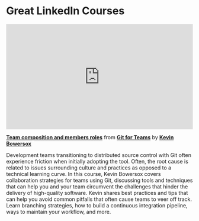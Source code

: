 <h1>Great LinkedIn Courses</h1>

<div style="position:relative;height:0;padding-bottom:56.25%"><iframe width="640" height="360" src="https://www.linkedin.com/learning/embed/git-for-teams/team-composition-and-members-roles?autoplay=false&claim=AQF1CxeaQ2f8rgAAAZOd12tKDrLAIj3iVWD-WEds1e7F5TYsjYe8X337wp4rvH3DsY50Iry0FcvWxQY4flkvIuOc0rJDdLSth4VJz33tYgcnQEsOjIKJLBbX5-Rny5CXWRy7Hyk-tfmgzbMoS75RudGVBKEDkvpYt1ttfOV-r-ROFZMUcuHIs8OjXYU8tBCk-eItTEwA0wNwneb63yrlwzq6ggGRctcmoaRoh9ic3Oio3sc8tECpBSEUYZPKDDagiy4y4uNbZ_jnMJcOFEZiM66ZJSoOE1JoskXlqfs1hOqXs7HisABzO57xk7wW5Z8WkWJ51PoYowYwMbOe26caU9Bpr_8ZCgk1-kP007KO-fYlFcV0W07gSMG531YhOZQsnqh6bEdiAP0NcQKsavqT9rkXX1dnhwHDb_rUYxEDWCOB10UkD2ETR86MGZMreNMBLYayPUh3Ym84Idl4zSYd48peAs4ACTCWkiJ-38T3prBxRCbC_g2OVSQEfFLaYTNr7wzRgRPv9xo6P9O2yFMpBMRuXaWH8O3z_jXFy_mXdrHvkqVNpsm_fUqCr28-dc4lGIpIJ98LhJ4s4A3IpxX78quG8X6l25a-arjiCtjITZqSszVZS_sDBxYqt2YVNwYZYJfQ7McoxMrxJZUWN_l0F2-UkuERYhCJJyXptbB4lkBuSrGrJbbKc2Pp9VnoNHJH87WJUXoMOprwcUPuXOgukL_QOcSm2P98NjDQHJcyDFs9ncIWKB8kYnjeS8p-BMKott9eR0Q35OGw8Uxs6q9MdqDfT0SXCnHwwM9JhSbRtB2ciwEdLYu_s6N9KuD_c2BttwlF2R1taXFZKsp881axlsuB-CXpwG4NiDkMrIxVwBiOIfnnzOl1DCFrvQs2gRf9YQyaLa5tqx62AEHPCAUpi3PFBEI_CJI6WpUJNnFiPonr3fAEy-ek6Eqg8JnGTuIr-Nw3pQmnnvw6PGw33ZQN8jqw5AbCKityQ8IuBFq8PSE-TfxaKSUk9fFHxdRHaUXQhJyZK1gH20UoG8nw3616eAldwGc8aj9iBfdm22tkMYk0DTTZNhDlSrawCRrcJtLyfXPng5Dq9HVxRLqqNFoQ51YQLfFClY55sSyvMmvKikUrDY3nkTyHJSFqPgNRo11nPMnXtMJsBzDoz8vkDwzIl_4TmWTLICv8DyoBIcx644aOWn6ljcWhf1ZgOBqOTPYfftzrM1GBYuxXDiQ" mozallowfullscreen="true" webkitallowfullscreen="true" allowfullscreen="true" frameborder="0" style="position:absolute;width:100%;height:100%;left:0"></iframe></div><p><strong><a href="https://www.linkedin.com/learning/git-for-teams/team-composition-and-members-roles?trk=embed_lil">Team composition and members roles</a></strong> from <strong><a href="https://www.linkedin.com/learning/git-for-teams?trk=embed_lil">Git for Teams</a></strong> by <strong><a href="https://www.linkedin.com/learning/instructors/kevin-bowersox?trk=embed_lil">Kevin Bowersox</a></strong></p>

Development teams transitioning to distributed source control with Git often experience friction when initially adopting the tool. Often, the root cause is related to issues surrounding culture and practices as opposed to a technical learning curve. In this course, Kevin Bowersox covers collaboration strategies for teams using Git, discussing tools and techniques that can help you and your team circumvent the challenges that hinder the delivery of high-quality software. Kevin shares best practices and tips that can help you avoid common pitfalls that often cause teams to veer off track. Learn branching strategies, how to build a continuous integration pipeline, ways to maintain your workflow, and more.
